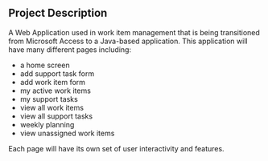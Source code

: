 ## Project Description
A Web Application used in work item management that is being transitioned from Microsoft Access to a Java-based application. This application will have many different pages including:
- a home screen
- add support task form
- add work item form
- my active work items
- my support tasks 
- view all work items 
- view all support tasks 
- weekly planning
- view unassigned work items

Each page will have its own set of user interactivity and features.  
